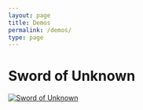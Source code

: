 ```yaml
---
layout: page
title: Demos
permalink: /demos/
type: page
---
```


# Sword of Unknown
[![Sword of Unknown]({{site.baseurl}}/images/screenshots/game_sword_of_unknown.png)]({{site.baseurl}}/images/screenshots/game_sword_of_unknown.png)